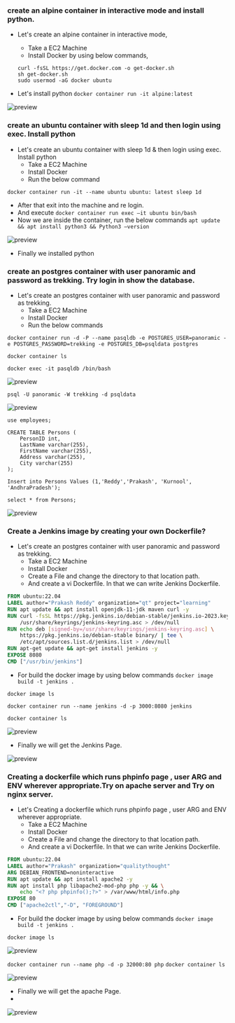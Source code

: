 ### create an alpine container in interactive mode and install python.

* Let's create an alpine container in interactive mode, 
    * Take a EC2 Machine
    * Install Docker by using below commands,

  ```
  curl -fsSL https://get.docker.com -o get-docker.sh
  sh get-docker.sh
  sudo usermod -aG docker ubuntu
  ```

* Let's install python
   `docker container run -it alpine:latest`

![preview](./Images/Docker1.png)

### create an ubuntu container with sleep 1d and then login using exec. Install python

* Let's create an ubuntu container with sleep 1d & then login using exec. Install python
    * Take a EC2 Machine
    * Install Docker
    * Run the below command

`docker container run -it --name ubuntu ubuntu: latest sleep 1d`

* After that exit into the machine and re login.
* And execute `docker container run exec –it ubuntu bin/bash`
* Now we are inside the container, run the below commands 
 `apt update && apt install python3 && Python3 –version`

![preview](./Images/Docker2.png)

* Finally we installed python

### create an postgres container with user panoramic and password as trekking. Try login in show the database.

* Let's create an postgres container with user panoramic and password as trekking.
    * Take a EC2 Machine
    * Install Docker
    * Run the below commands

```
docker container run -d -P --name pasqldb -e POSTGRES_USER=panoramic -e POSTGRES_PASSWORD=trekking -e POSTGRES_DB=psqldata postgres

docker container ls

docker exec -it pasqldb /bin/bash
```
![preview](./Images/Docker3.png)

`psql -U panoramic -W trekking -d psqldata`

![preview](./Images/Docker4.png)

```
use employees;

CREATE TABLE Persons (
    PersonID int,
    LastName varchar(255),
    FirstName varchar(255),
    Address varchar(255),
    City varchar(255)
);

Insert into Persons Values (1,'Reddy','Prakash', 'Kurnool', 'AndhraPradesh');

select * from Persons;
```
![preview](./Images/Docker5.png)


### Create a Jenkins image by creating your own Dockerfile?

* Let's create an postgres container with user panoramic and password as trekking.
    * Take a EC2 Machine
    * Install Docker
    * Create a File and change the directory to that location path.
    * And create a vi Dockerfile. In that we can write Jenkins Dockerfile.
```Dockerfile
FROM ubuntu:22.04
LABEL author="Prakash Reddy" organization="qt" project="learning"
RUN apt update && apt install openjdk-11-jdk maven curl -y
RUN curl -fsSL https://pkg.jenkins.io/debian-stable/jenkins.io-2023.key | tee \
    /usr/share/keyrings/jenkins-keyring.asc > /dev/null
RUN echo deb [signed-by=/usr/share/keyrings/jenkins-keyring.asc] \
    https://pkg.jenkins.io/debian-stable binary/ | tee \
    /etc/apt/sources.list.d/jenkins.list > /dev/null
RUN apt-get update && apt-get install jenkins -y
EXPOSE 8080
CMD ["/usr/bin/jenkins"]
```
* For build the docker image by using below commands
`docker image build -t jenkins .`

`docker image ls`

`docker container run --name jenkins -d -p 3000:8080 jenkins`

`docker container ls`

![preview](./Images/Docker6.png)

* Finally we will get the Jenkins Page.

![preview](./Images/Docker7.png)

### Creating a dockerfile which runs phpinfo page , user ARG and ENV wherever appropriate.Try on apache server and Try on nginx server.

* Let's Creating a dockerfile which runs phpinfo page , user ARG and ENV wherever appropriate.
    * Take a EC2 Machine
    * Install Docker
    * Create a File and change the directory to that location path.
    * And create a vi Dockerfile. In that we can write Jenkins Dockerfile.

```Dockerfile
FROM ubuntu:22.04
LABEL author="Prakash" organization="qualitythought"
ARG DEBIAN_FRONTEND=noninteractive
RUN apt update && apt install apache2 -y
RUN apt install php libapache2-mod-php php -y && \
	echo "<? php phpinfo();?>" > /var/www/html/info.php
EXPOSE 80
CMD ["apache2ctl","-D", "FOREGROUND"]
```
* For build the docker image by using below commands
`docker image build -t jenkins .`

`docker image ls`

![preview](./Images/Docker8.png)

`docker container run --name php -d -p 32000:80 php`
`docker container ls`

![preview](./Images/Docker9.png)

* Finally we will get the apache Page.
* 
![preview](./Images/Docker10.png)